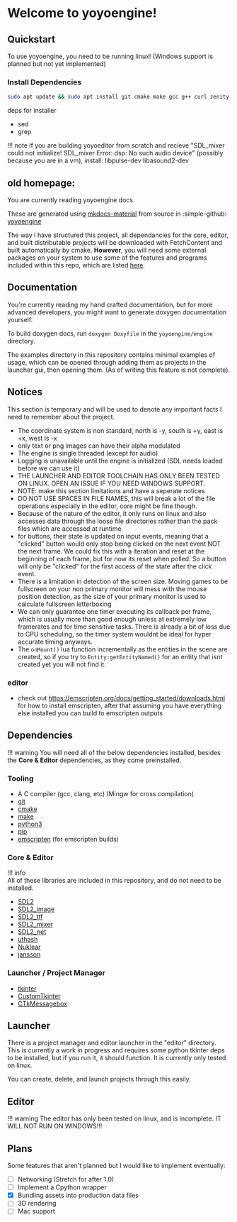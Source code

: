 # Welcome to yoyoengine!

## Quickstart

To use yoyoengine, you need to be running linux! (Windows support is planned but not yet implemented)

### Install Dependencies

```bash
sudo apt update && sudo apt install git cmake make gcc g++ curl zenity
```

deps for installer

- sed
- grep

!!! note
    If you are building yoyoeditor from scratch and recieve "SDL_mixer could not initialize! SDL_mixer Error: dsp: No such audio device" (possibly because you are in a vm), install: libpulse-dev libasound2-dev

## old homepage:

You are currently reading yoyoengine docs.

These are generated using [mkdocs-material](https://squidfunk.github.io/mkdocs-material/) from source in :simple-github:  [yoyoengine](https://github.com/zoogies/yoyoengine)

The way I have structured this project, all dependancies for the core, editor, and built distributable projects will be downloaded with FetchContent and built automatically by cmake.
**However**, you will need some external packages on your system to use some of the features and programs included within this repo, which are listed [here](#dependencies).

## Documentation

You're currently reading my hand crafted documentation, but for more advanced developers, you might want to generate doxygen documentation yourself.

To build doxygen docs, run `doxygen Doxyfile` in the `yoyoengine/engine` directory.

The examples directory in this repository contains minimal examples of usage, which can be opened through adding them as projects in the launcher gui, then opening them. (As of writing this feature is not complete).

## Notices

This section is temporary and will be used to denote any important facts I need to remember about the project.

- The coordinate system is non standard, north is -y, south is +y, east is +x, west is -x
- only text or png images can have their alpha modulated
- The engine is single threaded (except for audio)
- Logging is unavailable until the engine is initialized (SDL needs loaded before we can use it)
- THE LAUNCHER AND EDITOR TOOLCHAIN HAS ONLY BEEN TESTED ON LINUX. OPEN AN ISSUE IF YOU NEED WINDOWS SUPPORT.
- NOTE: make this section limitations and have a seperate notices
- DO NOT USE SPACES IN FILE NAMES, this will break a lot of the file operations especially in the editor, core might be fine though.
- Because of the nature of the editor, it only runs on linux and also accesses data through the loose file directories rather than the pack files which are accessed at runtime
- for buttons, their state is updated on input events, meaning that a "clicked" button would only stop being clicked on the next event NOT the next frame. We could fix this with a iteration and reset at the beginning of each frame, but for now its reset when polled. So a button will only be "clicked" for the first access of the state after the click event.
- There is a limitation in detection of the screen size. Moving games to be fullscreen on your non primary monitor will mess with the mouse position detection, as the size of your primary monitor is used to calculate fullscreen letterboxing
- We can only guarantee one timer executing its callback per frame, which is usually more than good enough unless at extremely low framerates and for time sensitive tasks. There is already a bit of loss due to CPU scheduling, so the timer system wouldnt be ideal for hyper accurate timing anyways.
- The `onMount()` lua function incrementally as the entities in the scene are created, so if you try to `Entity:getEntityNamed()` for an entity that isnt created yet you will not find it.

### editor

- check out <https://emscripten.org/docs/getting_started/downloads.html> for how to install emscripten, after that assuming you have everything else installed you can build to emscripten outputs

## Dependencies

!!! warning
    You will need all of the below dependencies installed, besides the **Core & Editor** dependencies, as they come preinstalled.

### Tooling

- A C compiler (gcc, clang, etc) (Mingw for cross compilation)
- [git](https://git-scm.com/)
- [cmake](https://cmake.org/)
- [make](https://www.gnu.org/software/make/)
- [python3](https://www.python.org/)
- [pip](https://pypi.org/project/pip/)
- [emscripten](https://emscripten.org/) (for emscripten builds)

### Core & Editor

!!! info  
    All of these libraries are included in this repository, and do not need to be installed.

- [SDL2](https://www.libsdl.org/)
- [SDL2_image](https://www.libsdl.org/projects/SDL_image/)
- [SDL2_ttf](https://www.libsdl.org/projects/SDL_ttf/)
- [SDL2_mixer](https://www.libsdl.org/projects/SDL_mixer/)
- [SDL2_net](https://www.libsdl.org/projects/SDL_net/)
- [uthash](https://github.com/troydhanson/uthash)
- [Nuklear](https://github.com/Immediate-Mode-UI/Nuklear)
- [jansson](https://github.com/akheron/jansson)

### Launcher / Project Manager

- [tkinter](https://docs.python.org/3/library/tkinter.html)
- [CustomTkinter](https://customtkinter.tomschimansky.com/)
- [CTkMessagebox](https://github.com/Akascape/CTkMessagebox)

## Launcher

There is a project manager and editor launcher in the "editor" directory. This is currently a work in progress and requires some python tkinter deps to be installed, but if you run it, it should function. It is currently only tested on linux.

You can create, delete, and launch projects through this easily.

## Editor

!!! warning
    The editor has only been tested on linux, and is incomplete. IT WILL NOT RUN ON WINDOWS!!!

## Plans

Some features that aren't planned but I would like to implement eventually:

- [ ] Networking (Stretch for after 1.0)
- [ ] Implement a Cpython wrapper
- [X] Bundling assets into production data files
- [ ] 3D rendering
- [ ] Mac support
